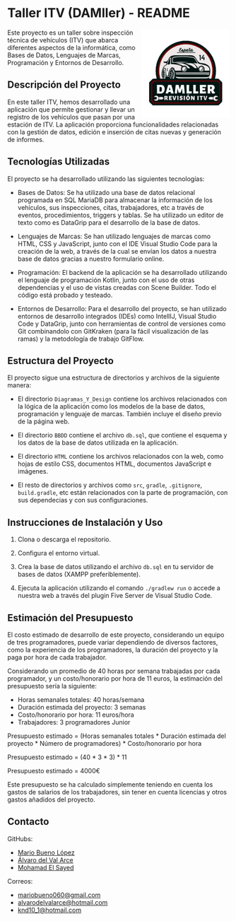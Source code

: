 # Taller ITV (DAMller) - README

<div>
    <img src="HTML/src/Imagenes/DAMller.png" align="right" width="200">
    <p align="left">Este proyecto es un taller sobre inspección técnica de vehículos (ITV) que abarca diferentes aspectos de la informática, como Bases de Datos, Lenguajes de Marcas, Programación y Entornos de Desarrollo.</p>
</div>

## Descripción del Proyecto

En este taller ITV, hemos desarrollado una aplicación que permite gestionar y llevar un registro de los vehículos que pasan por una estación de ITV. La aplicación proporciona funcionalidades relacionadas con la gestión de datos, edición e inserción de citas nuevas y generación de informes.

## Tecnologías Utilizadas

El proyecto se ha desarrollado utilizando las siguientes tecnologías:

- Bases de Datos: Se ha utilizado una base de datos relacional programada en SQL MariaDB para almacenar la información de los vehículos, sus inspecciones, citas, trabajadores, etc a través de eventos, procedimientos, triggers y tablas. Se ha utilizado un editor de texto como es DataGrip para el desarrollo de la base de datos.

- Lenguajes de Marcas: Se han utilizado lenguajes de marcas como HTML, CSS y JavaScript, junto con el IDE Visual Studio Code para la creación de la web, a través de la cual se envían los datos a nuestra base de datos gracias a nuestro formulario online.

- Programación: El backend de la aplicación se ha desarrollado utilizando el lenguaje de programación Kotlin, junto con el uso de otras dependencias y el uso de vistas creadas con Scene Builder. Todo el código está probado y testeado.

- Entornos de Desarrollo: Para el desarrollo del proyecto, se han utilizado entornos de desarrollo integrados (IDEs) como IntellIJ, Visual Studio Code y DataGrip, junto con herramientas de control de versiones como Git combinandolo con GitKraken (para la fácil visualización de las ramas) y la metodología de trabajo GitFlow.

## Estructura del Proyecto

El proyecto sigue una estructura de directorios y archivos de la siguiente manera:

- El directorio `Diagramas_Y_Design` contiene los archivos relacionados con la lógica de la aplicación como los modelos de la base de datos, programación y lenguaje de marcas. También incluye el diseño previo de la página web.

- El directorio `BBDD` contiene el archivo `db.sql`, que contiene el esquema y los datos de la base de datos utilizada en la aplicación.

- El directorio `HTML` contiene los archivos relacionados con la web, como hojas de estilo CSS, documentos HTML, documentos JavaScript e imágenes.

- El resto de directorios y archivos como `src`, `gradle`, `.gitignore`, `build.gradle`, etc están relacionados con la parte de programación, con sus dependecias y con sus configuraciones.

## Instrucciones de Instalación y Uso

1. Clona o descarga el repositorio.

2. Configura el entorno virtual.

3. Crea la base de datos utilizando el archivo `db.sql` en tu servidor de bases de datos (XAMPP preferiblemente).

4. Ejecuta la aplicación utilizando el comando `./gradlew run` o accede a nuestra web a través del plugin Five Server de Visual Studio Code.

## Estimación del Presupuesto

El costo estimado de desarrollo de este proyecto, considerando un equipo de tres programadores, puede variar dependiendo de diversos factores, como la experiencia de los programadores, la duración del proyecto y la paga por hora de cada trabajador.

Considerando un promedio de 40 horas por semana trabajadas por cada programador, y un costo/honorario por hora de 11 euros, la estimación del presupuesto sería la siguiente:

- Horas semanales totales: 40 horas/semana
- Duración estimada del proyecto: 3 semanas
- Costo/honorario por hora: 11 euros/hora
- Trabajadores: 3 programadores Junior

Presupuesto estimado = (Horas semanales totales * Duración estimada del proyecto * Número de programadores) * Costo/honorario por hora

Presupuesto estimado = (40 * 3 * 3) * 11

Presupuesto estimado = 4000€

Este presupuesto se ha calculado simplemente teniendo en cuenta los gastos de salarios de los trabajadores, sin tener en cuenta licencias y otros gastos añadidos del proyecto.

## Contacto

GitHubs:

- <a href="https://github.com/Maarioo25">Mario Bueno López</a>
- <a href="https://github.com/AlvaroDVA">Álvaro del Val Arce</a>
- <a href="https://github.com/Nose01">Mohamad El Sayed</a>

Correos:
- mariobueno060@gmail.com
- alvarodelvalarce@hotmail.com
- knd10_1@hotmail.com
